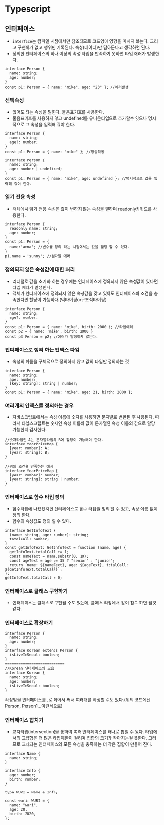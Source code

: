 # Typescript

## 인터페이스

- `interface`는 컴파일 시점에서만 참조되므로 코드양에 영향을 미치지 않는다. 그리고 구현체가 없고 행위만 기록된다. 속성(데이터)만 담아둔다고 생각하면 된다.
- 정의한 인터페이스의 하나 이상의 속성 타입을 만족하지 못하면 타입 에러가 발생한다.

```tsx
interface Person {
  name: string;
  age: number;
}
const p1: Person = { name: "mike", age: "23" }; //에러발생
```

### 선택속성

- 없어도 되는 속성을 말한다. 물음표기호를 사용한다.
- 물음표기호를 사용하지 않고 undefined를 유니온타입으로 추가할수 잇으나 명시적으로 그 속성을 입력해 줘야 한다.

```tsx
interface Person {
  name: string;
  age?: number;
}
const p1: Person = { name: "mike" }; //정상작동

interface Person {
  name: string;
  age: number | undefined;
}
const p1: Person = { name: "mike", age: undefined }; //명시적으로 값을 입력해 줘야 한다.
```

### 읽기 전용 속성

- 객체에서 읽기 전용 속성은 값이 변하지 않는 속성을 말하며 readonly키워드를 사용한다.

```tsx
interface Person {
  readonly name: string;
  age: number;
}
const p1: Person = {
  name:'anna'; //변수를 정의 하는 시점에서는 값을 할당 할 수 있다.
}
p1.name = 'sunny'; //컴파일 에러
```

### 정의되지 않은 속성값에 대한 처리

- 리터럴로 값을 초기화 하는 경우에는 인터페이스에 정의되지 않은 속성값이 있다면 타입 에러가 발생힌다.
- 객체가 인터페이스에 정의되지 않은 속성값을 갖고 있어도 인터페이스의 조건을 충족한다면 할당이 가능하다.(덕타이핑or구조적타이핑)

```tsx
interface Person {
  name: string;
  age?: number;
}
const p1: Person = { name: 'mike', birth: 2000 }; //타입에러
const p2 = { name: 'mike', birth: 2000 }
const p3 Person = p2; //에러가 발생하지 않는다.
```

### 인터페이스로 정의 하는 인덱스 타입

- 속성의 이름을 구체적으로 정의하지 않고 값의 타입만 정의하는 것

```tsx
interface Person {
  name: string;
  age: number;
  [key: string]: string | number;
}
const p1: Person = { name: "mike", age: 21, birth: 2000 };
```

### 여러개의 인덱스를 정의하는 경우

- 자바스크립트에서는 속성 이름에 숫자를 사용하면 문자열로 변환된 후 사용된다. 따라서 타입스크립트는 숫자인 속성 이름의 값이 문자열인 속성 이름의 값으로 할당 가능한지 검사한다.

```tsx
//숫자타입인 A는 문자열타입의 B에 할당이 가능해야 한다.
interface YearPriceMap {
  [year: number]: A;
  [year: string]: B;
}

//위의 조건을 만족하는 예시
interface YearPriceMap {
  [year: number]: number;
  [year: string]: string | number;
}
```

### 인터페이스로 함수 타입 정의

- 함수타입에 나왔었지만 인터페이스로 함수 타입을 정의 할 수 있고, 속성 이름 없이 정의 한다.
- 함수의 속성값도 정의 할 수 있다.

```tsx
interface GetInfoText {
  (name: string, age: number): string;
  totalCall: number;
}
const getInfoText: GetInfoText = function (name, age) {
  getInfoText.totalCall += 1;
  const nameText = name.substr(0, 10);
  const ageText = age >= 35 ? "senior" : "junior";
  return `name: ${nameText}, age: ${ageText}, totalCall: ${getInfoText.totalCall}`;
};
getInfoText.totalCall = 0;
```

### 인터페이스로 클래스 구현하기

- 인터페이스는 클래스로 구현될 수도 있는데, 클래스 타입에서 같이 참고 하면 될것 같다.

### 인터페이스로 확장하기

```tsx
interface Person {
  name: string;
  age: number;
}
interface Korean extends Person {
  isLiveInSeoul: boolean;
}
===========================
//Korean 인터페이스의 모습
interface Korean {
  name: string;
  age: number;
  isLiveInSeoul: boolean;
}
```

확장받을 인터페이스를 ,로 이어서 써서 여러개를 확장할 수도 있다.(위의 코드에선 Person, Person1...이런식으로)

### 인터페이스 합치기

- 교차타입(intersection)을 통하여 여러 인터페이스를 하나로 합칠 수 있다. 타입에서의 교집합은 더 많은 타입제한이 걸리며 집합의 크기가 작아지는걸 뜻한다. 그러므로 교차되는 인터페이스의 모든 속성을 충족하는 더 작은 집합이 만들어 진다.

```tsx
interface Name {
  name: string;
}

interface Info {
  age: number;
  birth: number;
}

type WURI = Name & Info;

const wuri: WURI = {
  name: "wuri",
  age: 20,
  birth: 2020,
};
```
